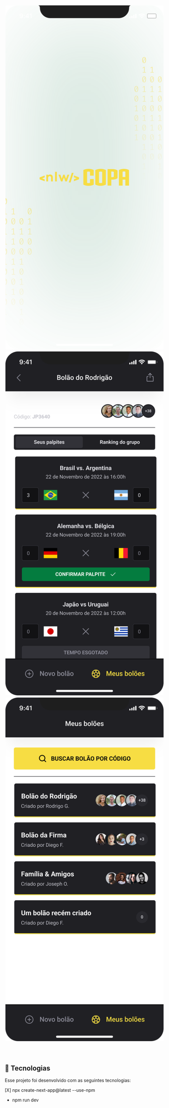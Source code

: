 <h1 align="center">
    <img alt="BolãoCopa" title="#copa" src="capa.svg" width="500px" />
      <img alt="BolãoCopa" title="#copa" src="tela.svg" width="500px" />
        <img alt="BolãoCopa" title="#copa" src="tela2.svg" width="500px" />
</h1>

<br>

## :rocket: Tecnologias

Esse projeto foi desenvolvido com as seguintes tecnologias:

[X] npx create-next-app@latest --use-npm

* npm run dev